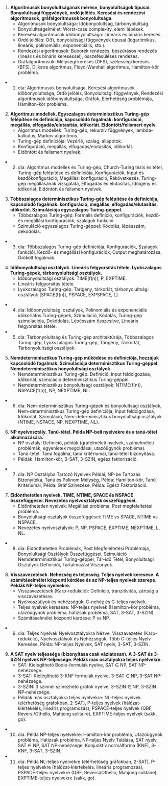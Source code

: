 1. **Algoritmusok bonyolultságának mérése, bonyolultságok típusai. Bonyolultsági függvények, ordó jelölés. Keresési és rendezési algoritmusok, gráfalgoritmusok bonyolultsága.**
    - Algoritmusok bonyolultsága: Időbonyolultság, tárbonyolultság.
    - Bonyolultságelmélet: Worst-case complexity, elemi lépések.
    - Keresési algoritmusok időbonyolultsága: Lineáris és bináris keresés.
    - Ordó jelölés: O(f), bonyolultsági függvények típusai (logaritmikus, lineáris, polinomiális, exponenciális, stb.).
    - Rendezési algoritmusok: Buborék rendezés, beszúrásos rendezés (lineáris és bináris kereséssel), összefésüléses rendezés.
    - Gráfalgoritmusok: Mélységi keresés (DFS), szélességi keresés (BFS), Dijkstra algoritmus, Floyd-Warshall algoritmus, Hamilton-kör probléma.

- 1. dia: Algoritmusok bonyolultsága, Keresési algoritmusok időbonyolultsága, Ordó jelölés, Bonyolultsági függvények, Rendezési algoritmusok időbonyolultsága, Gráfok, Elérhetőség problémája, Hamilton-kör probléma.


2. **Algoritmus modellek. Egyszalagos determinisztikus Turing-gép felépítése és definíciója, kapcsolódó fogalmak: konfiguráció, megállás, elfogadás/elutasítás, időkorlát. Eldöntött/felismert nyelv.**
    - Algoritmus modellek: Turing-gép, rekurzív függvények, lambda-kalkulus, Markov algoritmus.
    - Turing-gép definíciója: Vezérlő, szalag, állapotok.
    - Konfiguráció, megállás, elfogadás/elutasítás, időkorlát.
    - Eldöntött és felismert nyelvek.

- 2. dia: Algoritmus modellek és Turing-gép, Church-Turing tézis és tétel, Turing-gép felépítése és definíciója, Konfigurációk, Input és kezdőkonfiguráció, Megállási konfiguráció, Rákövetkezés, Turing-gép megállásának vizsgálata, Elfogadás és elutasítás, Időigény és időkorlát, Eldöntött és felismert nyelvek.


3. **Többszalagos determinisztikus Turing-gép felépítése és definíciója, kapcsolódó fogalmak: konfiguráció, megállás, elfogadás/elutasítás, időkorlát. Szimulációja egyszalagos Turing-géppel.**
    - Többszalagos Turing-gép: Formális definíció, konfigurációk, kezdő- és megállási konfigurációk, szalagok funkciói.
    - Szimuláció egyszalagos Turing-géppel: Kódolás, lépésszám, dekódolás.

- 3. dia: Többszalagos Turing-gép definíciója, Konfigurációk, Szalagok funkciói, Kezdő- és megállási konfigurációk, Output meghatározása, Örökölt fogalmak.


4. **Időbonyolultsági osztályok. Lineáris felgyorsítás tétele. Lyukszalagos Turing-gépek, tárbonyolultsági osztályok.**
    - Időbonyolultsági osztályok: TIME(f(n)), P, EXPTIME.
    - Lineáris felgyorsítás tétele.
    - Lyukszalagos Turing-gép: Tárigény, tárkorlát, tárbonyolultsági osztályok (SPACE(f(n)), PSPACE, EXPSPACE, L).

- 4. dia: Időbonyolultsági osztályok, Polinomiális és exponenciális időkorlátos Turing-gépek, Szimuláció, Kódolás, Turing-gép szimulációja, Dekódolás, Lépésszám összesítve, Lineáris felgyorsítás tétele.
- 5. dia: Tárbonyolultság és Turing-gép architektúrája, Többszalagos Turing-gép, Lyukszalagos Turing-gép, Tárigény, Tárkorlát, Tárbonyolultsági osztályok.


5. **Nemdeterminisztikus Turing-gép működése és definíciója, hozzájuk kapcsolódó fogalmak. Szimulációja determinisztikus Turing-géppel. Nemdeterminisztikus bonyolultsági osztályok.**
    - Nemdeterminisztikus Turing-gép: Definíció, input feldolgozása, időkorlát, szimuláció determinisztikus Turing-géppel.
    - Nemdeterminisztikus bonyolultsági osztályok: NTIME(f(n)), NSPACE(f(n)), NP, NEXPTIME, NL.

- 6. dia: Nem-determinisztikus Turing-gépek és bonyolultsági osztályok, Nem-determinisztikus Turing-gép definíciója, Input feldolgozása, Időkorlát, Szimuláció, Nem-determinisztikus bonyolultsági osztályok (NTIME, NSPACE, NP, NEXPTIME, NL).


6. **NP nyelvosztály. Tanú-tétel. Példa NP-beli nyelvekre és a tanú-tétel alkalmazására.**
    - NP osztály: Definíció, példák (gráfelméleti nyelvek, számelméleti problémák, egyenletek megoldásai, utazóügynök probléma).
    - Tanú-tétel: Tanú fogalma, tanú kritériumai, tanú-tétel bizonyítása.
    - Példák: Hamilton-kör, 3-SAT, 3-SZIN, egész faktorizáció.

- 7. dia: NP Osztályba Tartozó Nyelvek Példái, NP-be Tartozás Bizonyítéka, Tanú és Polinom Mélység, Példa: Hamilton-kör, Tanú Kritériumai, Példa: Gráf Színezése, Példa: Egész Faktorizáció.


7. **Eldönthetetlen nyelvek. TIME, NTIME, SPACE és NSPACE összefüggései. Nevezetes nyelvosztályok összefüggései.**
    - Eldönthetetlen nyelvek: Megállási probléma, Post megfeleltetési probléma.
    - Bonyolultsági osztályok összefüggései: TIME vs SPACE, NTIME vs NSPACE.
    - Nevezetes nyelvosztályok: P, NP, PSPACE, EXPTIME, NEXPTIME, L, NL.

- 8. dia: Eldönthetetlen Problémák, Post Megfeleltetési Problémája, Bonyolultsági Osztályok Összefüggései, Szimuláció Nemdeterminisztikus Turing-géppel, Tár-idő Tétel, Bonyolultsági Osztályok Definíciói, Tartalmazási Viszonyok.


8. **Visszavezetések. Nehézség és teljesség. Teljes nyelvek keresése. A számításelmélet központi kérdése és az NP-teljes nyelvek szerepe. Példák NP-teljes nyelvekre.**
    - Visszavezetések (Karp-redukció): Definíció, tranzitivitás, zártság a visszavezetésre.
    - Nyelvosztályok és nehézségük: C-nehéz és C-teljes nyelvek.
    - Teljes nyelvek keresése: NP-teljes nyelvek (Hamilton-kör probléma, utazóügynök probléma, hátizsák probléma, SAT, 3-SAT, 3-SZIN).
    - Számításelmélet központi kérdése: P vs NP.

- 9. dia: Teljes Nyelvek Nyelvosztályokra Nézve, Visszavezetés (Karp-redukció), Nyelvosztályok és Nehézségük, Több C-teljes Nyelv Keresése, Példa: NP-teljes Nyelvek, SAT nyelv, 3-SAT, 3-SZIN.


9. **A SAT nyelv teljessége (bizonyítása csak vázlatosan). A 3-SAT és 3-SZIN nyelvek NP-teljessége. Példák más osztályokra teljes nyelvekre.**
    - SAT: Kielégíthető Boole-formulák nyelve, SAT ∈ NP, SAT NP-nehézsége.
    - 3-SAT: Kielégíthető 3-KNF formulák nyelve, 3-SAT ∈ NP, 3-SAT NP-nehézsége.
    - 3-SZIN: 3 színnel színezhető gráfok nyelve, 3-SZIN ∈ NP, 3-SZIN NP-nehézsége.
    - Példák más osztályokra teljes nyelvekre: NL-teljes nyelvek (elérhetőség gráfokban, 2-SAT), P-teljes nyelvek (hálózat-kiértékelés, lineáris programozás), PSPACE-teljes nyelvek (QBF, Reversi/Othello, Mahjong solitaire), EXPTIME-teljes nyelvek (sakk, go).

- 10. dia: Példa NP-teljes nyelvekre: Hamilton-kör probléma, Utazóügynök probléma, Hátizsák probléma, NP-teljes Nyelv Találása, SAT nyelv, SAT ∈ NP, SAT NP-nehézsége, Konjunktív normálforma (KNF), 3-KNF, 3-SAT, 3-SZIN.
- 11. dia: Példa NL-teljes nyelvekre (elérhetőség gráfokban, 2-SAT), P-teljes nyelvekre (hálózat-kiértékelés, lineáris programozás), PSPACE-teljes nyelvekre (QBF, Reversi/Othello, Mahjong solitaire), EXPTIME-teljes nyelvekre (sakk, go).
